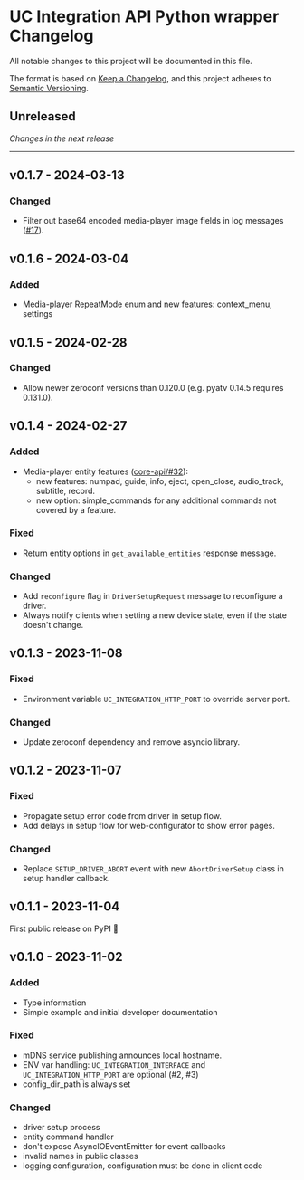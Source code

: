 # UC Integration API Python wrapper Changelog

All notable changes to this project will be documented in this file.

The format is based on [Keep a Changelog](https://keepachangelog.com/en/1.0.0/),
and this project adheres to [Semantic Versioning](https://semver.org/spec/v2.0.0.html).

## Unreleased

_Changes in the next release_

---

## v0.1.7 - 2024-03-13
### Changed
- Filter out base64 encoded media-player image fields in log messages ([#17](https://github.com/unfoldedcircle/integration-python-library/issues/17)).

## v0.1.6 - 2024-03-04
### Added
- Media-player RepeatMode enum and new features: context_menu, settings

## v0.1.5 - 2024-02-28
### Changed
- Allow newer zeroconf versions than 0.120.0 (e.g. pyatv 0.14.5 requires 0.131.0).

## v0.1.4 - 2024-02-27
### Added
- Media-player entity features ([core-api/#32](https://github.com/unfoldedcircle/core-api/issues/32)):
  - new features: numpad, guide, info, eject, open_close, audio_track, subtitle, record.
  - new option: simple_commands for any additional commands not covered by a feature.

### Fixed
- Return entity options in `get_available_entities` response message.

### Changed
- Add `reconfigure` flag in `DriverSetupRequest` message to reconfigure a driver.
- Always notify clients when setting a new device state, even if the state doesn't change.

## v0.1.3 - 2023-11-08
### Fixed
- Environment variable `UC_INTEGRATION_HTTP_PORT` to override server port.

### Changed
- Update zeroconf dependency and remove asyncio library.

## v0.1.2 - 2023-11-07
### Fixed
- Propagate setup error code from driver in setup flow.
- Add delays in setup flow for web-configurator to show error pages.

### Changed
- Replace `SETUP_DRIVER_ABORT` event with new `AbortDriverSetup` class in setup handler callback.

## v0.1.1 - 2023-11-04

First public release on PyPI 🎉

## v0.1.0 - 2023-11-02
### Added
- Type information
- Simple example and initial developer documentation

### Fixed
- mDNS service publishing announces local hostname.
- ENV var handling: `UC_INTEGRATION_INTERFACE` and `UC_INTEGRATION_HTTP_PORT` are optional (#2, #3)
- config_dir_path is always set

### Changed
- driver setup process
- entity command handler
- don't expose AsyncIOEventEmitter for event callbacks
- invalid names in public classes
- logging configuration, configuration must be done in client code
